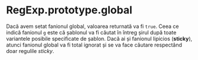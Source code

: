 # RegExp.prototype.global

Dacă avem setat fanionul global, valoarea returnată va fi `true`. Ceea ce indică fanionul `g` este că șablonul va fi căutat în întreg șirul după toate variantele posibile specificate de șablon. Dacă ai și fanionul lipicios (**sticky**), atunci fanionul global va fi total ignorat și se va face căutare respectând doar regulile *sticky*.
